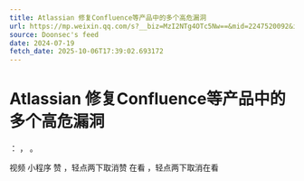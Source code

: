 ```yaml
---
title: Atlassian 修复Confluence等产品中的多个高危漏洞
url: https://mp.weixin.qq.com/s?__biz=MzI2NTg4OTc5Nw==&mid=2247520092&idx=2&sn=cc02ff9f6ef98e6d539f13b4c6c892c2
source: Doonsec's feed
date: 2024-07-19
fetch_date: 2025-10-06T17:39:02.693172
---
```


# Atlassian 修复Confluence等产品中的多个高危漏洞

：
，
。

视频
小程序
赞
，轻点两下取消赞
在看
，轻点两下取消在看